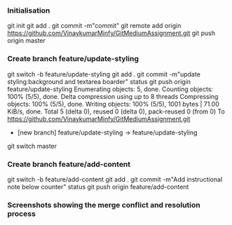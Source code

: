 ### Initialisation
git init
git add .
git commit -m"commit"
git remote add origin https://github.com/VinaykumarMinfy/GitMediumAssignment.git
git push origin master

### Create branch feature/update-styling
git switch -b feature/update-styling
git add .
git commit -m"update styling:background and textarea boarder"
status
git push origin feature/update-styling
Enumerating objects: 5, done.
Counting objects: 100% (5/5), done.
Delta compression using up to 8 threads
Compressing objects: 100% (5/5), done.
Writing objects: 100% (5/5), 1001 bytes | 71.00 KiB/s, done.
Total 5 (delta 0), reused 0 (delta 0), pack-reused 0 (from 0)
To https://github.com/VinaykumarMinfy/GitMediumAssignment.git
 * [new branch]      feature/update-styling -> feature/update-styling
   
git switch master

 ### Create branch feature/add-content
 git switch -b feature/add-content
git add .
git commit -m"Add instructional note below counter"
status
git push origin feature/add-content

### Screenshots showing the merge conflict and resolution process
###

